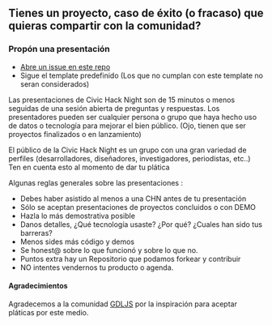 ## Tienes un proyecto, caso de éxito (o fracaso) que quieras compartir con la comunidad?

### Propón una presentación

- [Abre un issue en este repo](new-issue)
- Sigue el template predefinido (Los que no cumplan con este template no
  seran considerados)

Las presentaciones de Civic Hack Night son de 15 minutos o menos seguidas de una sesión abierta de preguntas y respuestas. Los presentadores pueden ser cualquier persona o grupo que haya hecho uso de datos o tecnología para mejorar el bien público. (Ojo, tienen que ser proyectos finalizados o en lanzamiento)

El público de la Civic Hack Night es un grupo con una gran variedad de perfiles (desarrolladores, diseñadores, investigadores, periodistas, etc..) Ten en cuenta esto al momento de dar tu plática


Algunas reglas generales sobre las presentaciones :

- Debes haber asistido al menos a una CHN antes de tu presentación
- Sólo se aceptan presentaciones de proyectos concluidos o con DEMO
- Hazla lo más demostrativa posible
- Danos detalles, ¿Qué tecnología usaste? ¿Por qué? ¿Cuales han sido tus barreras?
- Menos sides más código y demos
- Se honest@ sobre lo que funcionó y sobre lo que no.
- Puntos extra hay un Repositorio que podamos forkear y contribuir
- NO intentes vendernos tu producto o agenda.


#### Agradecimientos

Agradecemos a la comunidad [GDLJS](https://github.com/gdljs) por la inspiración para aceptar pláticas por este medio.
